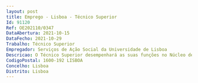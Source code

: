 ```yaml
--- 
layout: post
title: Emprego - Lisboa - Técnico Superior
Id: 91120
Ref: OE202110/0347
DataAbertura: 2021-10-15
DataFecho: 2021-10-29
Trabalho: Técnico Superior
Empregador: Serviços de Ação Social da Universidade de Lisboa
Descricao: O Técnico Superior desempenhará as suas funções no Núcleo de Bolsas dos SASULisboa
CodigoPostal: 1600-192 LISBOA
Concelho: Lisboa
Distrito: Lisboa
--- 
```


